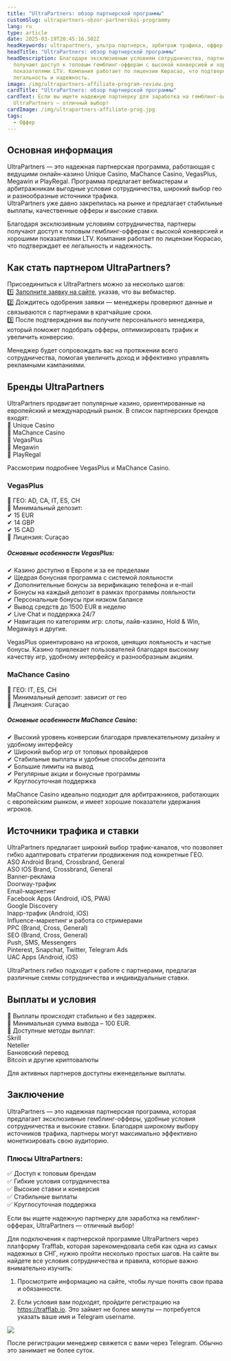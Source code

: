 ```yaml
---
title: "UltraPartners: обзор партнерской программы"
customSlug: ultrapartners-obzor-partnerskoi-programmy
lang: ru
type: article
date: 2025-03-19T20:45:16.502Z
headKeywords: ultrapartners, ультра партнерск, арбитраж трафика, оффер
headTitle: "UltraPartners: обзор партнерской программы"
headDescription: Благодаря эксклюзивным условиям сотрудничества, партнеры
  получают доступ к топовым гемблинг-офферам с высокой конверсией и хорошими
  показателями LTV. Компания работает по лицензии Кюрасао, что подтверждает ее
  легальность и надежность.
image: /img/ultrapartners-affiliate-program-review.png
cardTitle: "UltraPartners: обзор партнерской программы"
cardText: Если вы ищете надежную партнерку для заработка на гемблинг-офферах,
  UltraPartners — отличный выбор!
cardImage: /img/ultrapartners-affiliate-prog.jpg
tags:
  - Оффер
---
```

## Основная информация

UltraPartners — это надежная партнерская программа, работающая с ведущими онлайн-казино Unique Casino, MaChance Casino, VegasPlus, Megawin и PlayRegal. Программа предлагает вебмастерам и арбитражникам выгодные условия сотрудничества, широкий выбор гео и разнообразные источники трафика.\
UltraPartners уже давно закрепилась на рынке и предлагает стабильные выплаты, качественные офферы и высокие ставки.

Благодаря эксклюзивным условиям сотрудничества, партнеры получают доступ к топовым гемблинг-офферам с высокой конверсией и хорошими показателями LTV. Компания работает по лицензии Кюрасао, что подтверждает ее легальность и надежность.



## Как стать партнером UltraPartners?

Присоединиться к UltraPartners можно за несколько шагов:\
1️⃣ [Заполните заявку на сайте](https://trafflab.io/ru/), указав, что вы вебмастер.\
2️⃣ Дождитесь одобрения заявки — менеджеры проверяют данные и связываются с партнерами в кратчайшие сроки.\
3️⃣ После подтверждения вы получите персонального менеджера, который поможет подобрать офферы, оптимизировать трафик и увеличить конверсию.

Менеджер будет сопровождать вас на протяжении всего сотрудничества, помогая увеличить доход и эффективно управлять рекламными кампаниями.



## Бренды UltraPartners

UltraPartners продвигает популярные казино, ориентированные на европейский и международный рынок. В список партнерских брендов входят:\
🔹 Unique Casino\
🔹 MaChance Casino\
🔹 VegasPlus\
🔹 Megawin\
🔹 PlayRegal

Рассмотрим подробнее VegasPlus и MaChance Casino.



### VegasPlus

📌 ГЕО: AD, CA, IT, ES, CH\
📌 Минимальный депозит:\
✔ 15 EUR\
✔ 14 GBP\
✔ 15 CAD\
📌 Лицензия: Curaçao

##### Основные особенности VegasPlus:

✔ Казино доступно в Европе и за ее пределами\
✔ Щедрая бонусная программа с системой лояльности\
✔ Дополнительные бонусы за верификацию телефона и e-mail\
✔ Бонусы на каждый депозит в рамках программы лояльности\
✔ Персональные бонусы при низком балансе\
✔ Вывод средств до 1500 EUR в неделю\
✔ Live Chat и поддержка 24/7\
✔ Навигация по категориям игр: слоты, лайв-казино, Hold & Win, Megaways и другие.

VegasPlus ориентировано на игроков, ценящих лояльность и частые бонусы. Казино привлекает пользователей благодаря высокому качеству игр, удобному интерфейсу и разнообразным акциям.



### MaChance Casino

📌 ГЕО: IT, ES, CH\
📌 Минимальный депозит: зависит от гео\
📌 Лицензия: Curaçao

##### Основные особенности MaChance Casino:

✔ Высокий уровень конверсии благодаря привлекательному дизайну и удобному интерфейсу\
✔ Широкий выбор игр от топовых провайдеров\
✔ Стабильные выплаты и удобные способы депозита\
✔ Большие лимиты на вывод\
✔ Регулярные акции и бонусные программы\
✔ Круглосуточная поддержка

MaChance Casino идеально подходит для арбитражников, работающих с европейским рынком, и имеет хорошие показатели удержания игроков.



## Источники трафика и ставки

UltraPartners предлагает широкий выбор трафик-каналов, что позволяет гибко адаптировать стратегии продвижения под конкретные ГЕО.\
ASO Android Brand, Crossbrand, General\
ASO IOS Brand, Crossbrand, General\
Banner-реклама\
Doorway-трафик\
Email-маркетинг\
Facebook Apps (Android, iOS, PWA)\
Google Discovery\
Inapp-трафик (Android, iOS)\
Influence-маркетинг и работа со стримерами\
PPC (Brand, Cross, General)\
SEO (Brand, Cross, General)\
Push, SMS, Messengers\
Pinterest, Snapchat, Twitter, Telegram Ads\
UAC Apps (Android, iOS)

UltraPartners гибко подходит к работе с партнерами, предлагая различные схемы сотрудничества и индивидуальные ставки.



## Выплаты и условия

📌 Выплаты происходят стабильно и без задержек.\
📌 Минимальная сумма вывода – 100 EUR.\
📌 Доступные методы выплат:\
Skrill\
Neteller\
Банковский перевод\
Bitcoin и другие криптовалюты

Для активных партнеров доступны еженедельные выплаты.



## Заключение

UltraPartners — это надежная партнерская программа, которая предлагает эксклюзивные гемблинг-офферы, удобные условия сотрудничества и высокие ставки. Благодаря широкому выбору источников трафика, партнеры могут максимально эффективно монетизировать свою аудиторию.

### Плюсы UltraPartners:

✅ Доступ к топовым брендам\
✅ Гибкие условия сотрудничества\
✅ Высокие ставки и конверсия\
✅ Стабильные выплаты\
✅ Круглосуточная поддержка

Если вы ищете надежную партнерку для заработка на гемблинг-офферах, UltraPartners — отличный выбор!



Для подключения к партнерской программе UltraPartners через платформу Trafflab, которая зарекомендовала себя как одна из самых надежных в СНГ, нужно пройти несколько простых шагов. На сайте вы найдете все условия сотрудничества и правила, которые важно внимательно изучить:

1. Просмотрите информацию на сайте, чтобы лучше понять свои права и обязанности.

2. Если условия вам подходят, пройдите регистрацию на https://trafflab.io. Это займет не более минуты — потребуется указать ваше имя и Telegram username.

![](https://lh7-rt.googleusercontent.com/docsz/AD_4nXcOk9n7jS91wczj7Q2uQ4DWZ9PH3ES-fv8YjfRQE4LZZug35T35P1smUNs5FFglXcjDirmcXyFikiGvvsvQZhnzFHG7L_IL8JoPcS_MwTi8jwobQSNOHNmJSDCyJZyo4TU?key=ZvKT4IC2vPCpuahllxZ37v76)

После регистрации менеджер свяжется с вами через Telegram. Обычно это занимает не более суток.